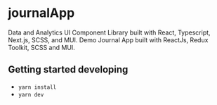 # journalApp

Data and Analytics UI Component Library built with React, Typescript, Next.js, SCSS, and MUI.
Demo Journal App built with ReactJs, Redux Toolkit, SCSS and MUI.

## Getting started developing

- `yarn install`
- `yarn dev`
